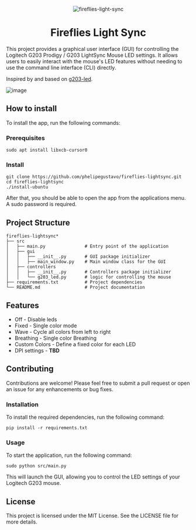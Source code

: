 <div align="center">

![fireflies-light-sync](https://github.com/user-attachments/assets/92f90439-f9a1-47d1-a2ba-deca33ffb3f8)

</div>

<h1 align="center">
Fireflies Light Sync  
</h1>

This project provides a graphical user interface (GUI) for controlling the Logitech G203 Prodigy / G203 LightSync Mouse LED settings. It allows users to easily interact with the mouse's LED features without needing to use the command line interface (CLI) directly.

Inspired by and based on [g203-led](https://github.com/smasty/g203-led).

![image](https://github.com/user-attachments/assets/9bfdd926-b285-4899-bd10-0ae0c588d9c6)


## How to install

To install the app, run the following commands:
### Prerequisites
```shell
sudo apt install libxcb-cursor0
```
### Install
```shell
git clone https://github.com/phelipegustavo/fireflies-lightsync.git
cd fireflies-lightsync
./install-ubuntu
```

After that, you should be able to open the app from the applications menu. A sudo password is required.

## Project Structure

```
fireflies-lightsync*
├── src
│   ├── main.py               # Entry point of the application
│   ├── gui
│   │   ├── __init__.py       # GUI package initializer
│   │   ├── main_window.py    # Main window class for the GUI
│   ├── controllers
│   │   ├── __init__.py       # Controllers package initializer
│   │   └── g203_led.py       # logic for controlling the mouse
├── requirements.txt          # Project dependencies
└── README.md                 # Project documentation
```

## Features

- Off - Disable leds
- Fixed - Single color mode
- Wave - Cycle all colors from left to right
- Breathing - Single color Breathing
- Custom Colors - Define a fixed color for each LED
- DPI settings - **TBD**

## Contributing

Contributions are welcome! Please feel free to submit a pull request or open an issue for any enhancements or bug fixes.

### Installation

To install the required dependencies, run the following command:

```
pip install -r requirements.txt
```

### Usage

To start the application, run the following command:

```
sudo python src/main.py
```

This will launch the GUI, allowing you to control the LED settings of your Logitech G203 mouse.

## License

This project is licensed under the MIT License. See the LICENSE file for more details.
